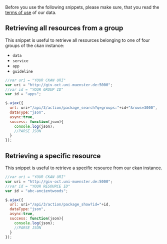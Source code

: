 Before you use the following snippets, please make sure, that you read the [terms of use](license.md#using-our-data) of our data.


## Retrieving all resources from a group

This snippet is useful to retrieve all resources belonging to one of four groups of the ckan instance: 

* `data`
* `service`
* `app`
* `guideline`

```javascript
//var uri = "YOUR CKAN URI"
var uri = "http://giv-oct.uni-muenster.de:5000";
//var id = "YOUR GROUP ID"
var id = "apps";

$.ajax({
  url: uri+"/api/3/action/package_search?q=groups:"+id+"&rows=3000",
  dataType:"json",
  async:true,
  success: function(json){
    console.log(json);
    //PARSE JSON    
  }
});
```

## Retrieving a specific resource

This snippet is useful to retrieve a specific resource from our ckan instance.

```javascript
//var uri = "YOUR CKAN URI"
var uri = "http://giv-oct.uni-muenster.de:5000";
//var id = "YOUR RESOURCE ID"
var id = "abc-ancientwoods";

$.ajax({
  url: uri+"/api/3/action/package_show?id="+id,
  dataType:"json",
  async:true,
  success: function(json){
    console.log(json);
    //PARSE JSON    
  }
});
```
